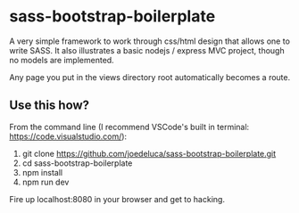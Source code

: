 # sass-bootstrap-boilerplate
A very simple framework to work through css/html design that allows one to write SASS. It also illustrates a basic nodejs / express MVC project, though no models are implemented.

Any page you put in the views directory root automatically becomes a route. 

## Use this how?
From the command line (I recommend VSCode's built in terminal: https://code.visualstudio.com/):
1. git clone https://github.com/joedeluca/sass-bootstrap-boilerplate.git
2. cd sass-bootstrap-boilerplate
3. npm install
4. npm run dev

Fire up localhost:8080 in your browser and get to hacking.

